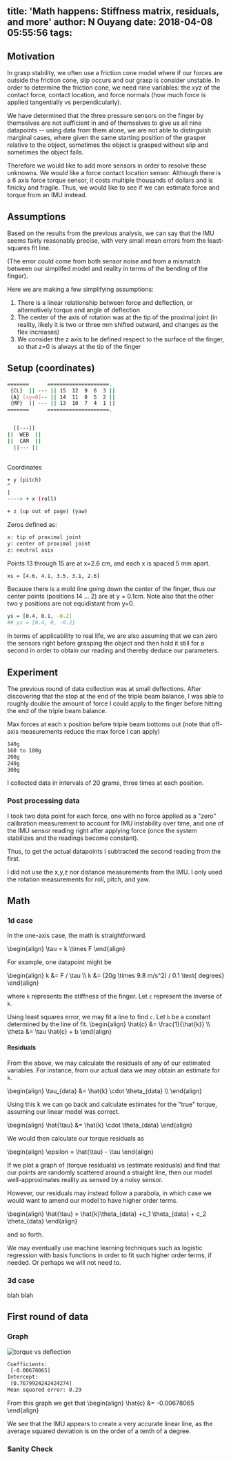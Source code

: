 title: 'Math happens:  Stiffness matrix, residuals, and more'
author: N Ouyang
date: 2018-04-08 05:55:56
tags:
---
<script src='https://cdnjs.cloudflare.com/ajax/libs/mathjax/2.7.4/latest.js?config=TeX-MML-AM_CHTML' async></script>
$$ $$

## Motivation

In grasp stability, we often use a friction cone model where if our forces are outside the friction cone, slip occurs and our grasp is consider unstable. In order to determine the friction cone, we need nine variables: the xyz of the contact force, contact location, and force normals (how much force is applied tangentially vs perpendicularly). 

We have determined that the three pressure sensors on the finger by themselves are not sufficient in and of themselves to give us all nine datapoints -- using data from them alone, we are not able to distinguish marginal cases, where given the same starting position of the grasper relative to the object, sometimes the object is grasped without slip and sometimes the object falls. 

Therefore we would like to add more sensors in order to resolve these unknowns. We would like a force contact location sensor. Although there is a 6 axis force torque sensor, it costs multiple thousands of dollars and is finicky and fragile. Thus, we would like to see if we can estimate force and torque from an IMU instead.

## Assumptions

Based on the results from the previous analysis, we can say that the IMU seems fairly reasonably precise, with very small mean errors from the least-squares fit line.

(The error could come from both sensor noise and from a mismatch between our simplifed model and reality in terms of the bending of the finger).

Here we are making a few simplifying assumptions:

1. There is a linear relationship between force and deflection, or alternatively torque and angle of deflection
2. The center of the axis of rotation was at the tip of the proximal joint
(in reality, likely it is two or three mm shifted outward, and changes as the flex increases)
3. We consider the z axis to be defined respect to the surface of the finger, so that z=0 is always at the tip of the finger

## Setup (coordinates)
```bash
=======      ====================.
 {CL}  || --- || 15  12  9  6  3 ||
 {A} [xy=0]-- || 14  11  8  5  2 ||
 {MP}  || --- || 13  10  7  4  1 ||
=======      ====================.


  [[---]]
||  WEB  ||
||  CAM  ||
  ||--- ||
  
```

Coordinates
```bash
+ y (pitch)
^
|
----> + x (roll)

+ z (up out of page) (yaw)
```


Zeros defined as:
```bash
x: tip of proximal joint
y: center of proximal joint
z: neutral axis
```
Points 13 through 15 are at x=2.6 cm, and each x is spaced 5 mm apart.

```bash
xs = [4.6, 4.1, 3.5, 3.1, 2.6]
```
Because there is a mold line going down the center of the finger, thus our center points (positions 14 ... 2)  are at y = 0.1cm. Note also that the other two y positions are not equidistant from y=0.
```bash
ys = [0.4, 0.1, -0.2]
## ys = [0.4, 0, -0.2]   
```

In terms of applicability to real life, we are also assuming that we can zero the sensors right before grasping the object and then hold it still for a second in order to obtain our reading and thereby deduce our parameters.

## Experiment

The previous round of data collection was at small deflections. After discovering that the stop at the end of the triple beam balance, I was able to roughly double the amount of force I could apply to the finger before hitting the end of the triple beam balance.

Max forces at each x position before triple beam bottoms out (note that off-axis measurements reduce the max force I can apply)

```bash
140g
160 to 180g
200g
240g
300g
```

I collected data in intervals of 20 grams, three times at each position.

### Post processing data

I took two data point for each force, one with no force applied as a "zero" calibration measurement to account for IMU instability over time, and one of the IMU sensor reading right after applying force (once the system stabilizes and the readings become constant).

Thus, to get the actual datapoints I subtracted the second reading from the first.

I did not use the x,y,z nor distance measurements from the IMU. I only used the rotation measurements for roll, pitch, and yaw.

## Math

### 1d case

In the one-axis case, the math is straightforward.

\begin{align}
\tau = k \times F
\end{align}

For example, one datapoint might be

\begin{align}
k &= F / \tau \\\\
k &= (20g \times 9.8 m/s^2) / 0.1 \text{ degrees}
\end{align}

where `k` represents the stiffness of the finger. Let `c` represent the inverse of `k`.

Using least squares error, we may fit a line to find `c`. Let `b` be a constant determined by the line of fit.
\begin{align}
 \hat{c} &= \frac{1}{\hat{k}} \\\\
 \theta &= \tau \hat{c} + b
\end{align}

#### Residuals

From the above, we may calculate the residuals of any of our estimated variables.
For instance, from our actual data we may obtain an estimate for `k`.

\begin{align}
 \tau_{data} &= \hat{k} \cdot \theta_{data} \\\\
\end{align}

Using this k we can go back and calculate estimates for the "true" torque, assuming our linear model was correct.

\begin{align}
 \hat{\tau} &= \hat{k} \cdot \theta_{data} 
\end{align}

We would then calculate our torque residuals as

\begin{align}
 \epsilon = \hat{\tau} - \tau 
\end{align}

If we plot a graph of (torque residuals) vs (estimate residuals) and find that our points are randomly scattered around a straight line, then our model well-approximates reality as sensed by a noisy sensor.

However, our residuals may instead follow a parabola, in which case we would want to amend our model to have higher order terms.

\begin{align}
 \hat{\tau} = \hat{k}\theta_{data} +c_1 \theta_{data} + c_2 \theta_{data}
\end{align}

and so forth. 

We may eventually use machine learning techniques such as logistic regression with basis functions in order to fit such higher order terms, if needed. Or perhaps we will not need to.


### 3d case

blah blah

## First round of data


### Graph
![torque vs deflection](/researchblog/images/temp-plot.png)

```bash
Coefficients: 
 [-0.00678065]
Intercept: 
 [0.7679924242424274]
Mean squared error: 0.29
```
From this graph we get that 
\begin{align}
 \hat{c} &= -0.00678065
\end{align}

We see that the IMU appears to create a very accurate linear line, as the average squared deviation is on the order of a tenth of a degree. 

### Sanity Check


<!--
$$

  
<object type="text/html" data="/researchblog/plots/temp_plot.html"></object>

\begin{eqnarray}
\nabla\cdot\vec{E} &=& \frac{\rho}{\epsilon_0} \\
\nabla\cdot\vec{B} &=& 0 \\
\nabla\times\vec{E} &=& -\frac{\partial B}{\partial t} \\
\nabla\times\vec{B} &=& \mu_0\left(\vec{J}+\epsilon_0\frac{\partial E}{\partial t} \right)
\end{eqnarray}



\begin{align}
a+b_2^2 &= 2 \\
a &= 2-b \\
\alpha \\
\frac{q}{b} &= \partial a \\
\end{align}


\begin{bmatrix}
    x_{11}       & x_{12} & x_{13} & \dots & x_{1n} \\\\
    x_{21}       & x_{22} & x_{23} & \dots & x_{2n} \\\\
     \\\\
    x_{d1}       & x_{d2} & x_{d3} & \dots & x_{dn}
\end{bmatrix}


\alpha

$${23} & \dots & x_{2n} \\\\
     \\\\
    x_{d1}       & x_{d2} & x_{d3} & \dots & x_{dn}
\end{bmatrix}


\alpha

-->
